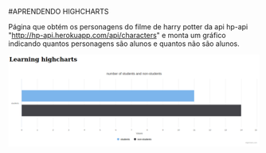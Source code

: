 #APRENDENDO HIGHCHARTS

Página que obtém os personagens do filme de harry potter da api hp-api "http://hp-api.herokuapp.com/api/characters"
e monta um gráfico indicando quantos personagens são alunos e quantos não são alunos. 

<img src="./image/highcharts.png" />
